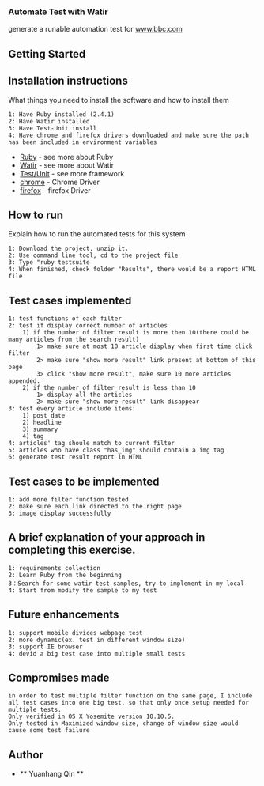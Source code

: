 ### Automate Test with Watir 

generate a runable automation test for www.bbc.com

## Getting Started



## Installation instructions

What things you need to install the software and how to install them

    1: Have Ruby installed (2.4.1)
    2: Have Watir installed
    3: Have Test-Unit install
    4: Have chrome and firefox drivers downloaded and make sure the path has been included in environment variables

* [Ruby](https://github.com/ruby/ruby) - see more about Ruby
* [Watir](https://github.com/watir/watir) - see more about Watir
* [Test/Unit](https://watir.com/frameworks/) - see more framework
* [chrome](https://sites.google.com/a/chromium.org/chromedriver/) - Chrome Driver
* [firefox](https://github.com/mozilla/geckodriver/releases) - firefox Driver

## How to run

Explain how to run the automated tests for this system

    1: Download the project, unzip it.
    2: Use command line tool, cd to the project file 
    3: Type "ruby testsuite
    4: When finished, check folder "Results", there would be a report HTML file   
    
## Test cases implemented
    1: test functions of each filter 
    2: test if display correct number of articles 
        1) if the number of filter result is more then 10(there could be many articles from the search result)
            1> make sure at most 10 article display when first time click filter 
            2> make sure "show more result" link present at bottom of this page 
            3> click "show more result", make sure 10 more articles appended. 
        2) if the number of filter result is less than 10 
            1> display all the articles
            2> make sure "show more result" link disappear         
    3: test every article include items:
        1) post date
        2) headline
        3) summary 
        4) tag
    4: articles' tag shoule match to current filter 
    5: articles who have class "has_img" should contain a img tag
    6: generate test result report in HTML
 
## Test cases to be implemented
    1: add more filter function tested 
    2: make sure each link directed to the right page 
    3: image display successfully 
 
## A brief explanation of your approach in completing this exercise.
    1: requirements collection  
    2: Learn Ruby from the beginning 
    3：Search for some watir test samples, try to implement in my local 
    4: Start from modify the sample to my test

## Future enhancements
    
    1: support mobile divices webpage test 
    2: more dynamic(ex. test in different window size)
    3: support IE browser 
    4: devid a big test case into multiple small tests 

## Compromises made

    in order to test multiple filter function on the same page, I include all test cases into one big test, so that only once setup needed for multiple tests.
    Only verified in OS X Yosemite version 10.10.5. 
    Only tested in Maximized window size, change of window size would cause some test failure
    
## Author

* ** Yuanhang Qin ** 

